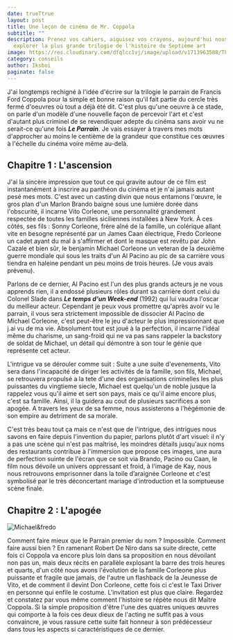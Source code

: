 ```yaml
---
date: trueTtrue
layout: post
title: Une leçon de cinéma de Mr. Coppola
subtitle: ""
description: Prenez vos cahiers, aiguisez vos crayons, aujourd'hui nous allons
  explorer la plus grande trilogie de l'histoire du Septième art
image: https://res.cloudinary.com/dfqlcc1vj/image/upload/v1713963588/The%20Godfather/TGF%20I/02_20_1063_dl33p2.jpg
category: conseils
author: Iksboi
paginate: false
---
```

J'ai longtemps rechigné à l'idée d'écrire sur la trilogie le parrain de Francis Ford Coppola pour la simple et bonne raison qu'il fait partie du cercle très fermé d'oeuvres où tout a déjà été dit. C'est plus qu'une oeuvre  à ce stade, on parle d'un modèle d'une nouvelle façon de percevoir l'art et c'est d'autant plus criminel de se revendiquer adepte du cinéma sans avoir vu ne serait-ce qu'une fois ***Le Parrain***. Je vais essayer à travers mes mots d'approcher au moins le centième de la grandeur que constitue ces œuvres à l'échelle du cinéma voire même au-delà.

## Chapitre 1 : L'ascension

J'ai la sincère impression que tout ce qui gravite autour de ce film est instantanément à inscrire au panthéon du cinéma et je n'ai jamais autant pesé mes mots. C'est avec un casting divin que nous entamons l'œuvre, le gros plan d'un Marlon Brando baigné sous une lumière dorée dans l'obscurité, il incarne Vito Corleone, une personnalité grandement respectée de toutes les familles siciliennes installées à New York. À ces côtés, ses fils : Sonny Corleone, frère aîné de la famille, un colérique allant vite en besogne représenté par un James Caan électrique, Fredo Corleone un cadet ayant du mal à s'affirmer et dont le masque est revêtu par John Cazale  et bien sûr, le benjamin Michael Corleone un veteran de la deuxième guerre mondiale qui sous les traits d'un Al Pacino au pic de sa carrière vous tiendra en haleine pendant un peu moins de trois heures. (Je vous avais prévenu).

Parlons de ce dernier, Al Pacino est l'un des plus grands acteurs je ne vous apprends rien, il a endossé plusieurs rôles durant sa carrière dont celui du Colonel Slade dans ***Le temps d'un Week-end*** (1992) qui lui vaudra l'oscar du meilleur acteur. Cependant je peux vous promettre qu'après avoir vu le parrain, il vous sera strictement impossible de dissocier Al Pacino de Michael Corleone, c'est peut-être le jeu d'acteur le plus impressionnant que j.ai vu de ma vie. Absolument tout est joué à la perfection, il incarne l'idéal même du charisme, un sang-froid qui ne va pas sans rappeler la backstory de soldat de Michael, un détail qui  démontre à son tour le génie que représente cet acteur.

L'intrigue va se dérouler comme suit : Suite a une suite d'evenements, Vito sera dans l'incapacité de diriger les activités de la famille, son fils, Michael, se retrouvera propulsé a la tete d'une des organisations criminelles les plus puissantes du vingtieme siecle, Michael est quelqu'un de noble jusque la rappelez vous qu'il aime et sert son pays, mais ce qu'il aime encore plus, c'est sa famille. Ainsi, il la guidera au cout de plusieurs sacrifices a son apogée. A travers les yeux de sa femme, nous assisterons a l'hégémonie de son empire au detriment de sa morale.

C'est très beau tout ça mais ce n'est que de l'intrigue, des intrigues nous savons en faire depuis l'invention du papier, parlons plutôt d'art visuel: il n'y a pas une scène qui n'est pas maîtrisé, les moindres détails jusqu'aux noms des restaurants  contribue à l'immersion que propose ces images, une aura de perfection suinte de l'écran que ce soit via Brando, Pacino ou Caan, le film nous dévoile un univers oppressant et froid, à l'image de Kay, nous nous retrouvons emprisonner dans la toile d’araignée Corleone et c'est symbolisé par le très déconcertant mariage d'introduction et la somptueuse scène finale.

## Chapitre 2 : L'apogée

![Michael&fredo](https://res.cloudinary.com/dfqlcc1vj/image/upload/v1713963793/The%20Godfather/TGF%20II/39_20_1081_dziqve.jpg)

Comment faire mieux que le Parrain premier du nom ? Impossible. Comment faire aussi bien ? En ramenant Robert De Niro dans sa suite directe, cette fois ci Coppola va encore plus loin dans sa proposition en nous dévoilant non pas un, mais deux récits en parallèle explosant la barre des trois heures et quarts, d'un côté nous avons l'évolution de la famille Corleone plus puissante et fragile que jamais, de l'autre un flashback de la Jeunesse de Vito, et de comment il devint Don Corleone, cette fois ci c'est le Taxi Driver en personne qui enfile le costume. L'invitation est plus que claire. Regardez et constatez par vous même comment l'histoire se répète nous dit Maître Coppola. Si la simple proposition d'être l'une des quatres uniques œuvres qui comporte à la fois ces deux dieux de l'acting ne suffit pas à vous convaincre, je vous rassure cette suite fait honneur à son prédécesseur dans tous les aspects si caractéristiques de ce dernier.
